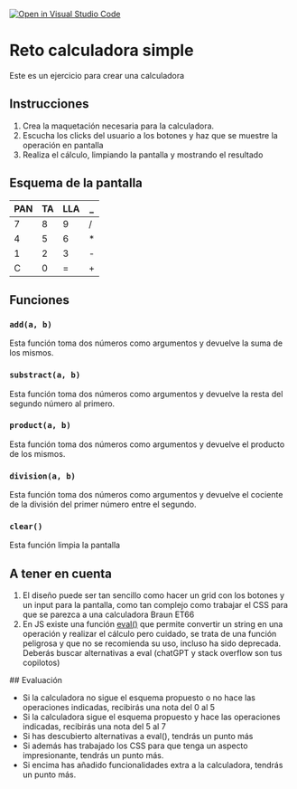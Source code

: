 [![Open in Visual Studio Code](https://classroom.github.com/assets/open-in-vscode-2e0aaae1b6195c2367325f4f02e2d04e9abb55f0b24a779b69b11b9e10269abc.svg)](https://classroom.github.com/online_ide?assignment_repo_id=17113935&assignment_repo_type=AssignmentRepo)
# Reto calculadora simple

Este es un ejercicio para crear una calculadora

## Instrucciones

1. Crea la maquetación necesaria para la calculadora.
2. Escucha los clicks del usuario a los botones y haz que se muestre la operación en pantalla
3. Realiza el cálculo, limpiando la pantalla y mostrando el resultado

## Esquema de la pantalla

| PAN | TA  | LLA | \_  |
| --- | --- | --- | --- |
| 7   | 8   | 9   | /   |
| 4   | 5   | 6   | \*  |
| 1   | 2   | 3   | -   |
| C   | 0   | =   | +   |

## Funciones

### `add(a, b)`

Esta función toma dos números como argumentos y devuelve la suma de los mismos.

### `substract(a, b)`

Esta función toma dos números como argumentos y devuelve la resta del segundo número al primero.

### `product(a, b)`

Esta función toma dos números como argumentos y devuelve el producto de los mismos.

### `division(a, b)`

Esta función toma dos números como argumentos y devuelve el cociente de la división del primer número entre el segundo.

### `clear()`

Esta función limpia la pantalla

## A tener en cuenta

1. El diseño puede ser tan sencillo como hacer un grid con los botones y un input para la pantalla, como tan complejo como trabajar el CSS para que se parezca a una calculadora Braun ET66
2. En JS existe una función [eval()](https://www.w3schools.com/jsref/jsref_eval.asp) que permite convertir un string en una operación y realizar el cálculo pero cuidado, se trata de una función peligrosa y que no se recomienda su uso, incluso ha sido deprecada. Deberás buscar alternativas a eval (chatGPT y stack overflow son tus copilotos)

## Evaluación

-   Si la calculadora no sigue el esquema propuesto o no hace las operaciones indicadas, recibirás una nota del 0 al 5
-   Si la calculadora sigue el esquema propuesto y hace las operaciones indicadas, recibirás una nota del 5 al 7
-   Si has descubierto alternativas a eval(), tendrás un punto más
-   Si además has trabajado los CSS para que tenga un aspecto impresionante, tendrás un punto más.
-   Si encima has añadido funcionalidades extra a la calculadora, tendrás un punto más.

